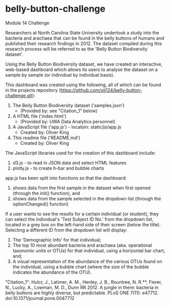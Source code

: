 # belly-button-challenge
Module 14 Challenge

Researchers at North Carolina State University undertook a study into the bacteria and arachaea that can be found in the belly buttons of humans and published their research findings in 2012. The dataset compiled during this research process will be referred to as the 'Belly Button Biodiversity dataset'.

Using the Belly Button Biodiversity dataset, we have created an interactive, web-based dashboard which allows its users to analyse the dataset on a sample by sample (or individual by individual basis).

This dashboard was created using the following, all of which can be found in the projects repository (https://github.com/oli124/belly-button-challenge.git):
1. The Belly Button Biodiversity dataset ('samples.json')
    - (Provided by: see "Citation_1" below)
2. A HTML file ('index.html')
    - (Provided by: UWA Data Analytics personnel)
3. A JavaScript file ('app.js') - locatoin: static/js/app.js
    - Created by: Oliver King
4. This readme file ('README.md')
    - Created by: Oliver King

The JavaScript libraries used for the creation of this dashboard include:
1. d3.js - to read in JSON data and select HTML features
2. plotly.js - to create h-bar and bubble charts

app.js has been split into functions so that the dashboard:
1. shows data from the first sample in the dataset when first opened (through the init() function), and
2. shows data from the sample selected in the dropdown list (through the optionChanged() funciton)

If a user wants to see the results for a certain individual (or student), they can select the individual's 'Test Subject ID No.' from the dropdown list, located in a grey box on the left-hand side of their screen (below the title). Selecting a different ID from the dropdown list will display:
1. The 'Demographic Info' for that individual;
2. The top 10 most abundant bacteria and arachaea (aka. operational taxonomic units or OTUs) for that individual, using a horizontal bar chart, and;
3. A visual representation of the abundance of the various OTUs found on the individual, using a bubble chart (where the size of the bubble indicates the abundance of the OTU).

"Citation_1": Hulcr, J., Latimer, A. M., Henley, J. B., Rountree, N. R.**, Fierer, N., Lucky, A., Lowman, M. D., Dunn RR 2012. A jungle in there: bacteria in belly buttons are highly diverse, but predictable. PLoS ONE 7(11): e47712. doi:10.1371/journal.pone.0047712